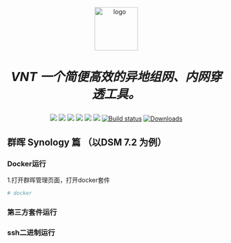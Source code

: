 <div align="center">
  <a href="https://rustvnt.com"><img height="100px" alt="logo" src="https://cdn.jsdelivr.net/gh/vnt-dev/VntApp@master/android/app/src/main/res/mipmap-xxxhdpi/ic_launcher.png"/></a>
  <h1><p><em>VNT 一个简便高效的异地组网、内网穿透工具。</em></p></h1>
	<a href="https://github.com/vnt-dev/vnt/releases"><img src="https://img.shields.io/github/downloads/vnt-dev/vnt/total"></a>
  <a href="https://github.com/vnt-dev/vnt/graphs/contributors"><img src="https://img.shields.io/github/contributors-anon/vnt-dev/vnt"></a>
  <a href="https://github.com/vnt-dev/vnt/releases/"><img src="https://img.shields.io/github/release/vnt-dev/vnt"></a>
  <a href="https://github.com/vnt-dev/vnt/issues"><img src="https://img.shields.io/github/issues-raw/vnt-dev/vnt"></a>
  <a href="https://github.com/vnt-dev/vnt/discussions"><img src="https://img.shields.io/github/discussions/vnt-dev/vnt"></a>
  <a href="GitHub repo size"><img src="https://img.shields.io/github/repo-size/vnt-dev/vnt?color=red&style=flat-square"></a>
  <a href="https://github.com/vnt-dev/vnt/actions?query=workflow%3ABuild"><img src="https://img.shields.io/github/actions/workflow/status/vnt-dev/vnt/rust.yml?branch=main" alt="Build status"></a>
  <a href="https://hub.docker.com/r/lubeilin/vnt"><img src="https://img.shields.io/docker/pulls/lubeilin/vnt?color=%2348BB78&logo=docker&label=pulls" alt="Downloads"></a>
</div>


## 群晖 Synology 篇 （以DSM 7.2 为例）

### Docker运行
1.打开群晖管理页面，打开docker套件



```bash
# docker

```

### 第三方套件运行

### ssh二进制运行

